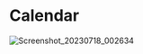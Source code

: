 # Calendar

![Screenshot_20230718_002634](https://github.com/Anon4ig-Plovecsky/Calendar/assets/86836359/de20829e-9d53-4b7f-98b7-d72d571f8b77)
